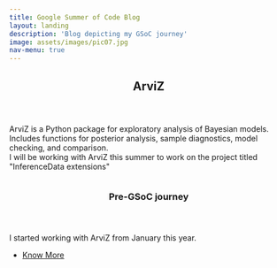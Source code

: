 ```yaml
---
title: Google Summer of Code Blog
layout: landing
description: 'Blog depicting my GSoC journey'
image: assets/images/pic07.jpg
nav-menu: true
---
```


<!-- Main -->
<div id="main">

<!-- One -->
<section id="one">
	<div class="inner">
		<header class="major">
			<h2>ArviZ</h2>
		</header>
		<p>ArviZ is a Python package for exploratory analysis of Bayesian models. Includes functions for posterior analysis, sample diagnostics, model checking, and comparison.<br> I will be working with ArviZ this summer to work on the project titled "InferenceData extensions" </p>
	</div>
</section>

<!-- Two -->
<section id="two" class="spotlights">
	<section>
		<a href="generic.html" class="image">
			<img src="{% link assets/images/pic08.jpg %}" alt="" data-position="center center" />
		</a>
		<div class="content">
			<div class="inner">
				<header class="major">
					<h3>Pre-GSoC journey</h3>
				</header>
				<p>I started working with ArviZ from January this year.</p>
				<ul class="actions">
					<li><a href="gsoc/pre-GSOC.html" class="button">Know More</a></li>
				</ul>
			</div>
		</div>
	</section>
</section>


</div>
